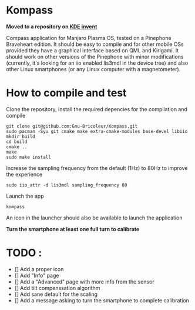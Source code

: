 # Kompass

**Moved to a repository on [KDE invent](https://invent.kde.org/smigaud/kompass)**

Compass application for Manjaro Plasma OS, tested on a Pinephone Braveheart edition.
It should be easy to compile and for other mobile OSs provided they have a graphical interface based on QML and Kirigami.
It should work on other versions of the Pinephone with minor modifications (currently, it's looking for an iio enabled lis3mdl in the device tree) and also other Linux smartphones (or any Linux computer with a magnetometer).

# How to compile and test
Clone the repository, install the required depencies for the compilation and compile
```
git clone git@github.com:Gnu-Bricoleur/Kompass.git
sudo pacman -Syu git cmake make extra-cmake-modules base-devel libiio
mkdir build
cd build
cmake ..
make
sudo make install
```
Increase the sampling frequency from the default (1Hz) to 80Hz to improve the experience
```
sudo iio_attr -d lis3mdl sampling_frequency 80
```
Launch the app
```
kompass
```
An icon in the launcher should also be available to launch the application

**Turn the smartphone at least one full turn to calibrate**

# TODO :
- [] Add a proper icon
- [] Add "Info" page
- [] Add a "Advanced" page with more info from the sensor
- [] Add tilt compenssation algorithm
- [] Add sane default for the scaling
- [] Add a message asking to turn the smartphone to complete calibration
